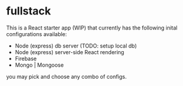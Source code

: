 # fullstack
This is a React starter app (WIP) that currently has the following inital configurations available:

- Node (express) db server (TODO: setup local db)
- Node (express) server-side React rendering
- Firebase
- Mongo | Mongoose

you may pick and choose any combo of configs.
